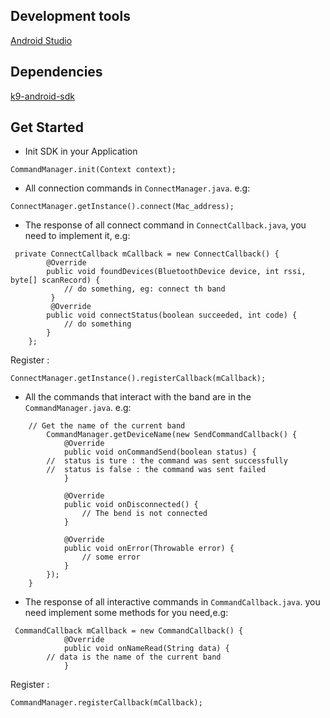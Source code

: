 Development tools
-----
[Android Studio](https://developer.android.com/studio/index.html)


Dependencies
-----
[k9-android-sdk](https://github.com/iMCOTeam/k9-android-sdk) 


Get Started
-----
* Init SDK in your Application
```
CommandManager.init(Context context);
```

* All connection commands in `ConnectManager.java`. e.g:
```
ConnectManager.getInstance().connect(Mac_address);
```
* The response of all connect command  in `ConnectCallback.java`, you need to implement it, e.g: 
```
 private ConnectCallback mCallback = new ConnectCallback() {
        @Override
        public void foundDevices(BluetoothDevice device, int rssi, byte[] scanRecord) {
        	// do something, eg: connect th band
         }
         @Override
        public void connectStatus(boolean succeeded, int code) {
     		// do something
        }
    };
```	
Register :
```
ConnectManager.getInstance().registerCallback(mCallback);
```
* All the commands that interact with the band are in the `CommandManager.java`. e.g:
```
	// Get the name of the current band
        CommandManager.getDeviceName(new SendCommandCallback() {
            @Override
            public void onCommandSend(boolean status) {
		//  status is ture : the command was sent successfully
		//  status is false : the command was sent failed
            }

            @Override
            public void onDisconnected() {
                // The bend is not connected
            }

            @Override
            public void onError(Throwable error) {
                // some error
            }
        });
    }
```
* The response of all interactive commands in `CommandCallback.java`. you need implement some methods for you need,e.g:
```
 CommandCallback mCallback = new CommandCallback() {
            @Override
            public void onNameRead(String data) {
		// data is the name of the current band
            }
```
Register :
```
CommandManager.registerCallback(mCallback);
```
